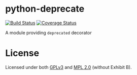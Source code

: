 # python-deprecate
[![Build Status](https://travis-ci.org/mfalesni/python-deprecate.svg)](https://travis-ci.org/mfalesni/python-deprecate) [![Coverage Status](https://coveralls.io/repos/mfalesni/python-deprecate/badge.svg)](https://coveralls.io/r/mfalesni/python-deprecate)

A module providing `deprecated` decorator

License
=======
Licensed under both [GPLv3](LICENSE-GPLv3) and [MPL 2.0](LICENSE-MPL) (without Exhibit B).
